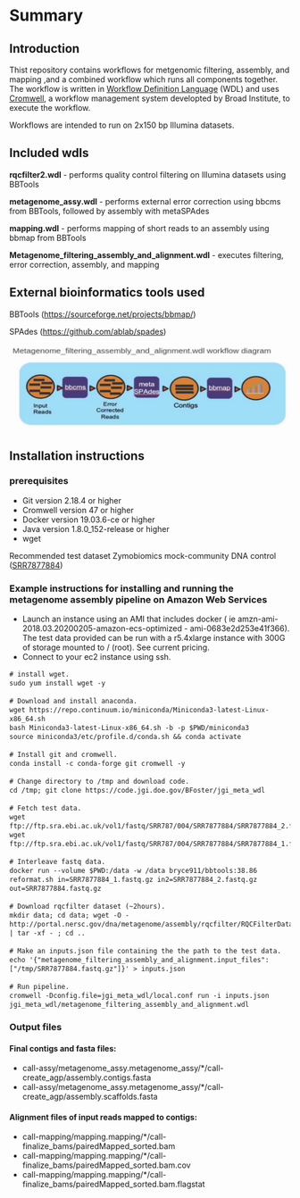 # Summary

## Introduction

Thist repository contains workflows for metgenomic filtering, assembly, and mapping ,and a
combined workflow which runs all components together.  The workflow is written in [Workflow Definition Language](https://openwdl.org) (WDL) and uses [Cromwell](https://cromwell.readthedocs.io/en/stable/), a workflow management system developted by Broad Institute, to execute the workflow.  

Workflows are intended to run on 2x150 bp Illumina datasets.

## Included wdls
**rqcfilter2.wdl** - performs quality control filtering on Illumina datasets using BBTools

**metagenome_assy.wdl** - performs external error correction using bbcms from BBTools, followed by assembly with metaSPAdes

**mapping.wdl** - performs mapping of short reads to an assembly  using bbmap from BBTools

**Metagenome_filtering_assembly_and_alignment.wdl** - executes filtering, error correction, assembly, and mapping

## External bioinformatics tools used
BBTools (https://sourceforge.net/projects/bbmap/)

SPAdes (https://github.com/ablab/spades)

![alt text](images/flow.png "Title")

## Installation instructions
### prerequisites
- Git version 2.18.4 or higher
- Cromwell version 47 or higher
- Docker version 19.03.6-ce or higher
- Java version 1.8.0_152-release or higher
- wget

Recommended test dataset
Zymobiomics mock-community DNA control ([SRR7877884](https://www.ebi.ac.uk/ena/browser/view/SRR7877884))

### Example instructions for installing and running the metagenome assembly pipeline on Amazon Web Services

- Launch an instance using an AMI that includes docker ( ie amzn-ami-2018.03.20200205-amazon-ecs-optimized - ami-0683e2d253e41f366). The test data provided can be run with a r5.4xlarge instance with 300G of storage mounted to / (root). See current pricing.
- Connect to your ec2 instance using ssh.


```
# install wget.
sudo yum install wget -y

# Download and install anaconda.
wget https://repo.continuum.io/miniconda/Miniconda3-latest-Linux-x86_64.sh
bash Miniconda3-latest-Linux-x86_64.sh -b -p $PWD/miniconda3
source miniconda3/etc/profile.d/conda.sh && conda activate

# Install git and cromwell.
conda install -c conda-forge git cromwell -y

# Change directory to /tmp and download code.
cd /tmp; git clone https://code.jgi.doe.gov/BFoster/jgi_meta_wdl

# Fetch test data.
wget ftp://ftp.sra.ebi.ac.uk/vol1/fastq/SRR787/004/SRR7877884/SRR7877884_2.fastq.gz
wget ftp://ftp.sra.ebi.ac.uk/vol1/fastq/SRR787/004/SRR7877884/SRR7877884_1.fastq.gz

# Interleave fastq data.
docker run --volume $PWD:/data -w /data bryce911/bbtools:38.86 reformat.sh in=SRR7877884_1.fastq.gz in2=SRR7877884_2.fastq.gz out=SRR7877884.fastq.gz

# Download rqcfilter dataset (~2hours).
mkdir data; cd data; wget -O - http://portal.nersc.gov/dna/metagenome/assembly/rqcfilter/RQCFilterData.tar | tar -xf - ; cd ..

# Make an inputs.json file containing the the path to the test data.
echo '{"metagenome_filtering_assembly_and_alignment.input_files": ["/tmp/SRR7877884.fastq.gz"]}' > inputs.json

# Run pipeline.
cromwell -Dconfig.file=jgi_meta_wdl/local.conf run -i inputs.json jgi_meta_wdl/metagenome_filtering_assembly_and_alignment.wdl
```

### Output files

#### Final contigs and fasta files:
- call-assy/metagenome_assy.metagenome_assy/*/call-create_agp/assembly.contigs.fasta
- call-assy/metagenome_assy.metagenome_assy/*/call-create_agp/assembly.scaffolds.fasta

#### Alignment files of input reads mapped to contigs:
- call-mapping/mapping.mapping/*/call-finalize_bams/pairedMapped_sorted.bam
- call-mapping/mapping.mapping/*/call-finalize_bams/pairedMapped_sorted.bam.cov
- call-mapping/mapping.mapping/*/call-finalize_bams/pairedMapped_sorted.bam.flagstat

